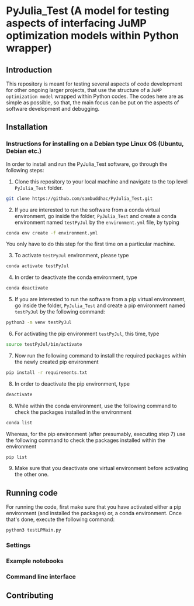 # PyJulia_Test (A model for testing aspects of interfacing JuMP optimization models within Python wrapper)

## Introduction

This repository is meant for testing several aspects of code development for other ongoing larger projects, that use the structure of a `JuMP optimization model` wrapped within Python codes. The codes here are as simple as possible, so that, the main focus can be put on the aspects of software development and debugging.

## Installation
### Instructions for installing on a Debian type Linux OS (Ubuntu, Debian etc.)
In order to install and run the PyJulia_Test software, go through the following steps: 
1. Clone this repository to your local machine and navigate to the top level `PyJulia_Test` folder.

```sh
git clone https://github.com/sambuddhac/PyJulia_Test.git
```

2. If you are interested to run the software from a conda virtual environment, go inside the folder, `PyJulia_Test` and create a conda environment named `testPyJul` by the `environment.yml` file, by typing

```sh
conda env create -f environment.yml
```
You only have to do this step for the first time on a particular machine.

3. To activate `testPyJul` environment, please type

```sh
conda activate testPyJul
```

4. In order to deactivate the conda environment, type

```sh
conda deactivate
```

5. If you are interested to run the software from a pip virtual environment, go inside the folder, `PyJulia_Test` and create a pip environment named `testPyJul` by the following command:

```sh
python3 -m venv testPyJul
```

6. For activating the pip environment `testPyJul`, this time, type

```sh
source testPyJul/bin/activate
```

7. Now run the following command to install the required packages within the newly created pip environment

```sh
pip install -r requirements.txt
```

8. In order to deactivate the pip environment, type

```sh
deactivate
```
8. While within the conda environment, use the following command to check the packages installed in the environment

```sh
conda list
```
Whereas, for the pip environment (after presumably, executing step 7) use the following command to check the packages installed within the environment

```sh
pip list
```

9. Make sure that you deactivate one virtual environment before activating the other one.

## Running code

For running the code, first make sure that you have activated either a pip environment (and installed the packages) or, a conda environment. Once that's done, execute the following command:

```sh
python3 testLPMain.py
```

### Settings



### Example notebooks



### Command line interface


## Contributing

